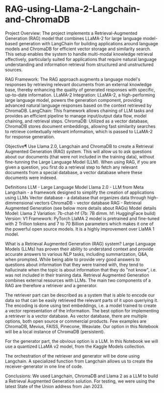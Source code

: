 # RAG-using-Llama-2-Langchain-and-ChromaDB

Project Overview:
The project implements a Retrieval-Augmented Generation (RAG) model that combines LLaMA-2 for large language model-based generation with LangChain for building applications around language models and ChromaDB for efficient vector storage and similarity search. This setup enables the system to handle multi-modal knowledge retrieval effectively, particularly suited for applications that require natural language understanding and information retrieval from structured and unstructured sources.

RAG Framework: The RAG approach augments a language model's responses by retrieving relevant documents from an external knowledge base, thereby enhancing the quality of generated responses with specific, up-to-date information.
LLaMA-2 Integration: LLaMA-2, a high-performing large language model, powers the generation component, providing advanced natural language responses based on the context retrieved by ChromaDB.
LangChain: This framework allows chaining of LLM tasks and provides an efficient pipeline to manage input/output data flow, model chaining, and retrieval steps.
ChromaDB: Utilized as a vector database, ChromaDB stores document embeddings, allowing fast similarity searches to retrieve contextually relevant information, which is passed to LLaMA-2 for response generation.

Objective¶
Use Llama 2.0, Langchain and ChromaDB to create a Retrieval Augmented Generation (RAG) system. This will allow us to ask questions about our documents (that were not included in the training data), without fine-tunning the Large Language Model (LLM). When using RAG, if you are given a question, you first do a retrieval step to fetch any relevant documents from a special database, a vector database where these documents were indexed.

Definitions
LLM - Large Language Model
Llama 2.0 - LLM from Meta
Langchain - a framework designed to simplify the creation of applications using LLMs
Vector database - a database that organizes data through high-dimmensional vectors
ChromaDB - vector database
RAG - Retrieval Augmented Generation (see below more details about RAGs)
Model details
Model: Llama 2
Variation: 7b-chat-hf (7b: 7B dimm. hf: HuggingFace build)
Version: V1
Framework: PyTorch
LlaMA 2 model is pretrained and fine-tuned with 2 Trillion tokens and 7 to 70 Billion parameters which makes it one of the powerful open source models. It is a highly improvement over LlaMA 1 model.

What is a Retrieval Augmented Generation (RAG) system?
Large Language Models (LLMs) has proven their ability to understand context and provide accurate answers to various NLP tasks, including summarization, Q&A, when prompted. While being able to provide very good answers to questions about information that they were trained with, they tend to hallucinate when the topic is about information that they do "not know", i.e. was not included in their training data. Retrieval Augmented Generation combines external resources with LLMs. The main two components of a RAG are therefore a retriever and a generator.

The retriever part can be described as a system that is able to encode our data so that can be easily retrieved the relevant parts of it upon queriying it. The encoding is done using text embeddings, i.e. a model trained to create a vector representation of the information. The best option for implementing a retriever is a vector database. As vector database, there are multiple options, both open source or commercial products. Few examples are ChromaDB, Mevius, FAISS, Pinecone, Weaviate. Our option in this Notebook will be a local instance of ChromaDB (persistent).

For the generator part, the obvious option is a LLM. In this Notebook we will use a quantized LLaMA v2 model, from the Kaggle Models collection.

The orchestration of the retriever and generator will be done using Langchain. A specialized function from Langchain allows us to create the receiver-generator in one line of code.

Conclusions:
We used Langchain, ChromaDB and Llama 2 as a LLM to build a Retrieval Augmented Generation solution. For testing, we were using the latest State of the Union address from Jan 2023.
